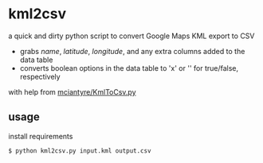 # kml2csv
a quick and dirty python script to convert Google Maps KML export to CSV

- grabs _name_, _latitude_, _longitude_, and any extra columns added to the data table
- converts boolean options in the data table to 'x' or '' for true/false, respectively

with help from [mciantyre/KmlToCsv.py](https://gist.github.com/mciantyre/32ff2c2d5cd9515c1ee7)

## usage
install requirements

```
$ python kml2csv.py input.kml output.csv
```
